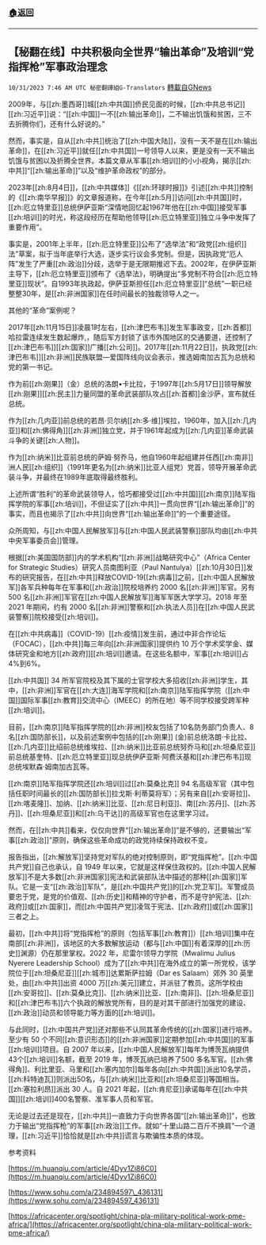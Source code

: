 ###  [:house:返回](README.md)
---


## 【秘翻在线】中共积极向全世界“输出革命”及培训“党指挥枪”军事政治理念
`10/31/2023 7:46 AM UTC 秘密翻譯組G-Translators` [轉載自GNews](https://gnews.org/articles/1902664)

2009年，与[[zh:墨西哥]]城[[zh:中共国]]侨民见面的时候，[[zh:中共总书记]][[zh:习近平]]说：“[[zh:中国]]一不[[zh:输出革命]]，二不输出饥饿和贫困，三不去折腾你们，还有什么好说的。”

然而，事实是，自从[[zh:中共]]统治了[[zh:中国大陆]]，没有一天不是在[[zh:输出革命]]，在[[zh:习近平]]就任[[zh:中共国]]一号领导人以来，更是没有一天不输出饥饿与贫困以及折腾全世界。本篇文章从军事[[zh:培训]]的小小视角，揭示[[zh:中共]]“[[zh:输出革命]]”以及“维护革命政权”的部分。

2023年[[zh:8月4日]]，[[zh:中共媒体]]《[[zh:环球时报]]》引述[[zh:中共]]控制的《[[zh:南华早报]]》的文章报道称，在今年[[zh:5月]]访问[[zh:中共国]]时，[[zh:厄立特里亚]]总统伊萨亚斯“深情地回忆起1967年他在[[zh:中国]]接受军事[[zh:培训]]的时光，称这段经历在帮助他领导[[zh:厄立特里亚]]独立斗争中发挥了重要作用”。

事实是，2001年上半年，[[zh:厄立特里亚]]公布了“选举法”和“政党[[zh:组织]]法”草案，拟于当年底举行大选，逐步实行议会多党制。但是，因执政党“厄人阵”发生了严重[[zh:政治]]分歧，选举于是无限期推迟下去。2002年，在伊萨亚斯主导下，[[zh:厄立特里亚]]颁布了《选举法》，明确提出“多党制不符合[[zh:厄立特里亚]]现状”。自1993年执政起，伊萨亚斯担任[[zh:厄立特里亚]]“总统”一职已经整整30年，是[[zh:非洲国家]]在任时间最长的独裁领导人之一。

其他的“革命”案例呢？

2017年[[zh:11月15日]]凌晨1时左右，[[zh:津巴布韦]]发生军事政变，[[zh:首都]]哈拉雷连续发生数起爆炸,，随后军方封锁了该市外围地区的交通要道，还控制了[[zh:津巴布韦]][[zh:国家]]广播[[zh:公司]]。2017年[[zh:11月22日]]，执政党[[zh:津巴布韦]][[zh:非洲]]民族联盟—爱国阵线向议会表示，推选姆南加古瓦为总统和党的第一书记。

作为前[[zh:刚果]]（金）总统的洛朗•卡比拉，于1997年[[zh:5月17日]]领导解放[[zh:刚果]][[zh:民主]]力量同盟的革命武装部队攻占[[zh:首都]]金沙萨，宣布就任总统。

作为[[zh:几内亚]]前总统的若昂·贝尔纳[[zh:多·维]]埃拉，1960年，加入[[zh:几内亚]]和[[zh:佛得角]][[zh:非洲]]独立党，并于1961年起成为[[zh:几内亚]]革命武装斗争的关键[[zh:人物]]。

作为[[zh:纳米]]比亚前总统的萨姆·努乔马，他自1960年起组建并任西[[zh:南非]]洲人民[[zh:组织]]（1991年更名为[[zh:纳米]]比亚人组党）党首，领导开展革命武装斗争，并最终在1989年底取得最终胜利。

上述所谓“胜利”的革命武装领导人，恰巧都接受过[[zh:中共国]][[zh:南京]]陆军指挥学院的军事[[zh:培训]]，不但证实了[[zh:中共]]一贯向世界“[[zh:输出革命]]”的事实，而且也揭示了[[zh:中共]]向世界“[[zh:输出革命]]”的一个重要途径。

众所周知，与[[zh:中国人民解放军]]与[[zh:中国人民武装警察]]部队均由[[zh:中共中央军事委员会]]管理。

根据[[zh:美国国防部]]内的学术机构“[[zh:非洲]]战略研究中心”（Africa Center for Strategic Studies）研究人员南图利亚（Paul Nantulya）[[zh:10月30日]]发布的研究报告，在[[zh:中共]]释放COVID-19[[zh:病毒]]之前，[[zh:中国人民解放军]]各军兵种每年在军事和[[zh:政治]]院校培养约 2000 名[[zh:非洲]]军官。另有 500 名[[zh:非洲]]军官在[[zh:中国人民解放军]]海军军医大学学习。2018 年至 2021 年期间，约有 2000 名[[zh:非洲]]警察和[[zh:执法人员]]在[[zh:中国人民武装警察]]院校接受[[zh:培训]]。

在[[zh:中共病毒]]（COVID-19）[[zh:疫情]]发生前，通过中非合作论坛（FOCAC），[[zh:中共]]每三年向[[zh:非洲国家]]提供约 10 万个学术奖学金、媒体研究金和地方[[zh:政府]][[zh:培训]]邀请。在这些名额中，军事[[zh:培训]]占4%到6%。

[[zh:中共国]] 34 所军官院校及其下属的士官学校大多招收[[zh:非洲]]学生，其中，[[zh:非洲]]军官在[[zh:大连]]海军学院和[[zh:南京]]陆军指挥学院（[[zh:中国]]国际军事[[zh:教育]]交流中心（IMEEC）的所在地）等不同学校接受跨军种[[zh:培训]]。

目前，[[zh:南京]]陆军指挥学院的[[zh:非洲]]校友包括了10名防务部门负责人、8名[[zh:国防部长]]，以及前述案例中包括的[[zh:刚果]] (金)前总统洛朗·卡比拉、[[zh:几内亚]]比绍前总统维埃拉、[[zh:纳米]]比亚前总统努乔马和[[zh:坦桑尼亚]]前总统基奎特、[[zh:厄立特里亚]]现总统伊萨亚斯·阿费沃基和[[zh:津巴布韦]]现总统埃默森·姆南加古瓦等。

[[zh:南京]]陆军指挥学院还[[zh:培训]]过[[zh:莫桑比克]] 94 名高级军官（其中包括任职时间最长的[[zh:国防部长]]拉戈斯·利蒂莫将军）；另有来自[[zh:安哥拉]]、[[zh:喀麦隆]]、加纳、[[zh:纳米]]比亚、[[zh:尼日利亚]]、南[[zh:苏丹]]、[[zh:苏丹]]、[[zh:坦桑尼亚]]和[[zh:乌干达]]的高级军官也在这里学习过。

然而，在[[zh:中共]]看来，仅仅向世界“[[zh:输出革命]]”是不够的，还要输出“军事[[zh:政治]]”原则，确保这些革命成功的政党持续保持政权不变。

报告指出，[[zh:解放军]]坚持党对军队的绝对控制原则，即“党指挥枪”。[[zh:中国共产党]]自己也承认，自 1949 年以来，它就是这样保住政权的。[[zh:中国人民解放军]]不是大多数[[zh:非洲国家]]宪法和武装部队法中描述的那种[[zh:国家]]军队。它是一支“[[zh:政治]]军队”，是[[zh:中国共产党]]的[[zh:党卫军]]。军警成员要忠于党，是党的价值观、[[zh:历史]]和精神的守护者，而不是守护宪法、[[zh:政府]]或[[zh:国家]]，而[[zh:中国共产党]]凌驾于宪法、[[zh:政府]]或[[zh:国家]]三者之上。

最初，[[zh:中共]]将“党指挥枪”的原则（包括军事[[zh:教育]]）[[zh:培训]]集中在南部[[zh:非洲]]，该地区的大多数解放运动（都与[[zh:中国]]有着深厚的[[zh:历史]]渊源）仍在那里掌权。2022 年，尼雷尔领导力学院（Mwalimu Julius Nyerere Leadership School）成为了[[zh:中共]]在海外成立的第一所党校，该学院位于[[zh:坦桑尼亚]][[zh:城市]]达累斯萨拉姆（Dar es Salaam）郊外 30 英里处，由[[zh:中共]]出资 4000 万[[zh:美元]]建立，并派驻了教员。这所学校由[[zh:安哥拉]]、[[zh:莫桑比克]]、[[zh:纳米]]比亚、[[zh:南非]]、[[zh:坦桑尼亚]]和[[zh:津巴布韦]]六个执政的解放党所有，目的是对其干部进行加强党的建设、[[zh:政治]]动员和领导能力等方面的[[zh:培训]]。

与此同时，[[zh:中国共产党]]还对那些不认同其革命传统的[[zh:国家]]进行培养。至少有 50 个不同[[zh:意识形态]]的[[zh:非洲国家]]定期参加[[zh:中共国]]的军事[[zh:培训]]项目。自 2007 年以来，[[zh:中国人民解放军]]每年为博茨瓦纳提供43个[[zh:培训]]名额，截至 2019 年，博茨瓦纳已培养了500 多名军官。[[zh:佛得角]]、利比里亚、马里和[[zh:塞内加尔]]每年各向[[zh:中共国]]派出10名学员，[[zh:科特迪瓦]]则派出50名，与[[zh:纳米]]比亚和[[zh:坦桑尼亚]]等国相当。[[zh:塞拉利昂]]派出 30 人。自 2021 年起，[[zh:肯尼亚]]承诺每年在[[zh:中共国]][[zh:培训]]400名警察、准军事人员和军官。      

无论是过去还是现在，[[zh:中共]]一直致力于向世界各国“[[zh:输出革命]]”，也致力于输出“党指挥枪”的军事[[zh:政治]]工作。就如“十里山路二百斤不换肩”一个道理，[[zh:习近平]]恰恰就是[[zh:中共]]谎言与欺骗性本质的体现。

参考资料

[https://m.huanqiu.com/article/4Dyv1Zi86C0](https://m.huanqiu.com/article/4Dyv1Zi86C0)

[https://www.sohu.com/a/234894597\_436131](https://www.sohu.com/a/234894597_436131)

[https://africacenter.org/spotlight/china-pla-military-political-work-pme-africa/](https://africacenter.org/spotlight/china-pla-military-political-work-pme-africa/)
